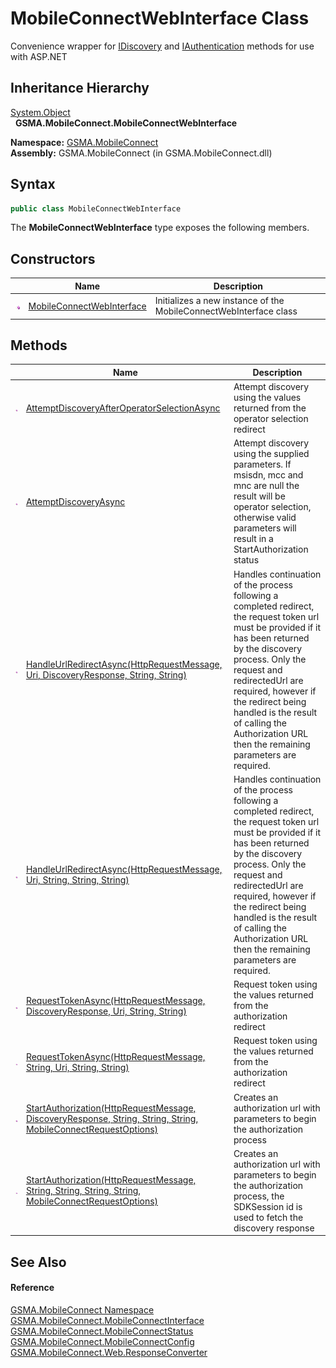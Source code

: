 MobileConnectWebInterface Class
===============================
Convenience wrapper for [IDiscovery][1] and [IAuthentication][2] methods for use with ASP.NET


Inheritance Hierarchy
---------------------
[System.Object][3]  
  **GSMA.MobileConnect.MobileConnectWebInterface**  

**Namespace:** [GSMA.MobileConnect][4]  
**Assembly:** GSMA.MobileConnect (in GSMA.MobileConnect.dll)

Syntax
------

```csharp
public class MobileConnectWebInterface
```

The **MobileConnectWebInterface** type exposes the following members.


Constructors
------------

                 | Name                           | Description                                                       
---------------- | ------------------------------ | ----------------------------------------------------------------- 
![Public method] | [MobileConnectWebInterface][5] | Initializes a new instance of the MobileConnectWebInterface class 


Methods
-------

                 | Name                                                                                                                 | Description                                                                                                                                                                                                                                                                                                                                    
---------------- | -------------------------------------------------------------------------------------------------------------------- | ---------------------------------------------------------------------------------------------------------------------------------------------------------------------------------------------------------------------------------------------------------------------------------------------------------------------------------------------- 
![Public method] | [AttemptDiscoveryAfterOperatorSelectionAsync][6]                                                                     | Attempt discovery using the values returned from the operator selection redirect                                                                                                                                                                                                                                                               
![Public method] | [AttemptDiscoveryAsync][7]                                                                                           | Attempt discovery using the supplied parameters. If msisdn, mcc and mnc are null the result will be operator selection, otherwise valid parameters will result in a StartAuthorization status                                                                                                                                                  
![Public method] | [HandleUrlRedirectAsync(HttpRequestMessage, Uri, DiscoveryResponse, String, String)][8]                              | Handles continuation of the process following a completed redirect, the request token url must be provided if it has been returned by the discovery process. Only the request and redirectedUrl are required, however if the redirect being handled is the result of calling the Authorization URL then the remaining parameters are required. 
![Public method] | [HandleUrlRedirectAsync(HttpRequestMessage, Uri, String, String, String)][9]                                         | Handles continuation of the process following a completed redirect, the request token url must be provided if it has been returned by the discovery process. Only the request and redirectedUrl are required, however if the redirect being handled is the result of calling the Authorization URL then the remaining parameters are required. 
![Public method] | [RequestTokenAsync(HttpRequestMessage, DiscoveryResponse, Uri, String, String)][10]                                  | Request token using the values returned from the authorization redirect                                                                                                                                                                                                                                                                        
![Public method] | [RequestTokenAsync(HttpRequestMessage, String, Uri, String, String)][11]                                             | Request token using the values returned from the authorization redirect                                                                                                                                                                                                                                                                        
![Public method] | [StartAuthorization(HttpRequestMessage, DiscoveryResponse, String, String, String, MobileConnectRequestOptions)][12] | Creates an authorization url with parameters to begin the authorization process                                                                                                                                                                                                                                                                
![Public method] | [StartAuthorization(HttpRequestMessage, String, String, String, String, MobileConnectRequestOptions)][13]            | Creates an authorization url with parameters to begin the authorization process, the SDKSession id is used to fetch the discovery response                                                                                                                                                                                                     


See Also
--------

#### Reference
[GSMA.MobileConnect Namespace][4]  
[GSMA.MobileConnect.MobileConnectInterface][14]  
[GSMA.MobileConnect.MobileConnectStatus][15]  
[GSMA.MobileConnect.MobileConnectConfig][16]  
[GSMA.MobileConnect.Web.ResponseConverter][17]  

[1]: ../../GSMA.MobileConnect.Discovery/IDiscovery/README.md
[2]: ../../GSMA.MobileConnect.Authentication/IAuthentication/README.md
[3]: http://msdn.microsoft.com/en-us/library/e5kfa45b
[4]: ../README.md
[5]: _ctor.md
[6]: AttemptDiscoveryAfterOperatorSelectionAsync.md
[7]: AttemptDiscoveryAsync.md
[8]: HandleUrlRedirectAsync.md
[9]: HandleUrlRedirectAsync_1.md
[10]: RequestTokenAsync.md
[11]: RequestTokenAsync_1.md
[12]: StartAuthorization.md
[13]: StartAuthorization_1.md
[14]: ../MobileConnectInterface/README.md
[15]: ../MobileConnectStatus/README.md
[16]: ../MobileConnectConfig/README.md
[17]: ../../GSMA.MobileConnect.Web/ResponseConverter/README.md
[18]: ../../_icons/Help.png
[Public method]: ../../_icons/pubmethod.gif "Public method"